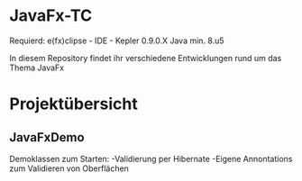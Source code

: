JavaFx-TC
=========
Requierd:
  e(fx)clipse - IDE - Kepler	0.9.0.X
  Java min. 8.u5
  
In diesem Repository findet ihr verschiedene Entwicklungen rund um das Thema JavaFx

Projektübersicht
================

JavaFxDemo
----------
Demoklassen zum Starten:
-Validierung per Hibernate
-Eigene Annontations zum Validieren von Oberflächen
